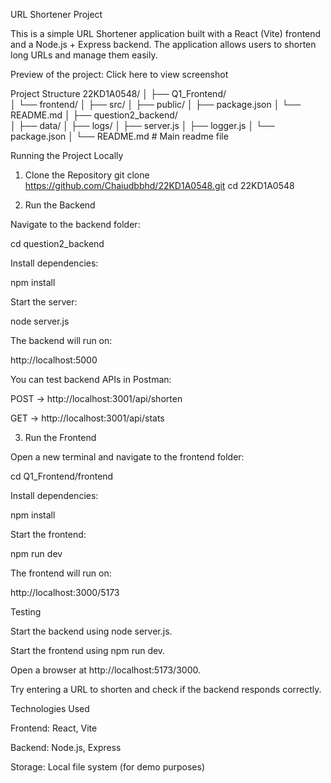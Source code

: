 URL Shortener Project

This is a simple URL Shortener application built with a React (Vite) frontend and a Node.js + Express backend.
The application allows users to shorten long URLs and manage them easily.

Preview of the project: Click here to view screenshot

Project Structure
22KD1A0548/
│
├── Q1_Frontend/        
│   └── frontend/
│       ├── src/
│       ├── public/
│       ├── package.json
│       └── README.md
│
├── question2_backend/  
│   ├── data/
│   ├── logs/
│   ├── server.js
│   ├── logger.js
│   └── package.json
│
└── README.md            # Main readme file

Running the Project Locally
1. Clone the Repository
git clone https://github.com/Chaiudbbhd/22KD1A0548.git
cd 22KD1A0548

2. Run the Backend

Navigate to the backend folder:

cd question2_backend


Install dependencies:

npm install


Start the server:

node server.js


The backend will run on:

http://localhost:5000


You can test backend APIs in Postman:

POST → http://localhost:3001/api/shorten

GET → http://localhost:3001/api/stats

3. Run the Frontend

Open a new terminal and navigate to the frontend folder:

cd Q1_Frontend/frontend


Install dependencies:

npm install


Start the frontend:

npm run dev


The frontend will run on:

http://localhost:3000/5173

Testing

Start the backend using node server.js.

Start the frontend using npm run dev.

Open a browser at http://localhost:5173/3000.

Try entering a URL to shorten and check if the backend responds correctly.

Technologies Used

Frontend: React, Vite

Backend: Node.js, Express

Storage: Local file system (for demo purposes)
